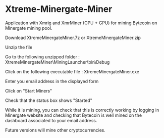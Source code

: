 # Xtreme-Minergate-Miner
Application with Xmrig and XmrMiner (CPU + GPU) for mining Bytecoin on Minergate mining pool.


Download XtremeMinergateMiner.7z or XtremeMinergateMiner.zip

Unzip the file

Go to the following unzipped folder :  XtremeMinergateMiner\MiningLauncher\bin\Debug

Click on the following executable file : XtremeMinergateMiner.exe

Enter you email address in the displayed form

Click on "Start Miners"

Check that the status box shows "Started"



While it is mining, you can check that this is correctly working by logging in Minergate website and checking that Bytecoin is well mined on the dashboard associated to your email address.


Future versions will mine other cryptocurrencies.

